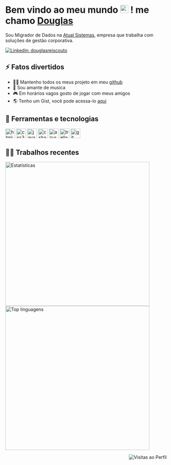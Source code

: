 <h1>Bem vindo ao meu mundo <img src="https://raw.githubusercontent.com/MartinHeinz/MartinHeinz/master/wave.gif" width="25px" /> ! me chamo <a href="https://douglasreiscouto.github.io/portfolio/">Douglas</a></h1> 
<p>
    Sou Migrador de Dados na <a href="https://www.atualsistemas.com.br/a-atual-sistemas/">Atual Sistemas</a>, empresa que trabalha com soluções de gestão corporativa.
</p>

[![Linkedin: douglasreiscouto](https://img.shields.io/badge/-douglasreiscouto-blue?style=flat-square&logo=Linkedin&logoColor=white&link=https://www.linkedin.com/in/douglasreiscouto/)](https://www.linkedin.com/in/douglasreiscouto/)

<h2>⚡️ Fatos divertidos</h2>
<ul>
    <li>👨‍💻 Mantenho todos os meus projeto em meu <a href="https://github.com/douglasreiscouto">github</a></li>
    <li>🎼 Sou amante de musica</li>
    <li>🎮 Em horários vagos gosto de jogar com meus amigos</li>
    <li>🌎 Tenho um Gist, você pode acessa-lo <a href="https://gist.github.com/douglasreiscouto">aqui</a></li>	  
</ul>

<h2>🚀 Ferramentas e tecnologias</h2>
<p align="left">
    <img src="https://cdn.jsdelivr.net/gh/devicons/devicon/icons/html5/html5-original.svg" alt="html5" width="30"  />
    <img src="https://cdn.jsdelivr.net/gh/devicons/devicon/icons/css3/css3-original.svg" alt="css3" width="30"  />
    <img src="https://cdn.jsdelivr.net/gh/devicons/devicon/icons/java/java-original.svg" alt="java" width="30"  />
    <img src="https://cdn.jsdelivr.net/gh/devicons/devicon@latest/icons/csharp/csharp-original.svg" alt="csharp" width="30" />
    <img src="http://code.benco.io/icon-collection/azure-icons/Azure-DevOps.svg" alt="azuredevops" width="30"  />
    <img src="https://cdn.jsdelivr.net/gh/devicons/devicon/icons/trello/trello-plain.svg" alt="trello" width="30"   />
    <img src="https://cdn.jsdelivr.net/gh/devicons/devicon/icons/git/git-original.svg" alt="git" width="30"  />
</p>

<h2>👨‍💻 Trabalhos recentes</h2>
  <img width="450px" src="https://github-readme-stats.vercel.app/api?username=douglasreiscouto&theme=radical" alt="Estatísticas">
  <img width="450px" src="https://github-readme-stats.vercel.app/api/top-langs/?username=douglasreiscouto&theme=radical&layout=compact" alt="Top linguagens">
 
<p align="right"> <img src="https://komarev.com/ghpvc/?username=douglasreiscouto&color=ff69b4&style=for-the-badge" alt="Visitas ao Perfil"></p>

<!--<img src="https://github-readme-stats.vercel.app/api/wakatime?username=@douglasreiscouto&show_icons=true&title_color=fff&icon_color=79ff97&text_color=9f9f9f&bg_color=151515" alt="Douglas' WakaTime Stats">
<img width="500px" src="https://github-readme-stats.vercel.app/api/wakatime?username=douglasreiscouto&theme=radical"/>

[![Twitter Follow](https://img.shields.io/twitter/follow/douglascoutoo_?style=social)](https://twitter.com/douglascoutoo_)
[![Intagram: douglasreiscouto](https://img.shields.io/badge/-douglasreiscouto-purple?style=flat-square&logo=Instagram&logoColor=white&link=https://www.instagram.com/douglasreiscouto/)](https://www.instagram.com/douglasreiscouto/)
[![Spotify: douglasreiscouto](https://img.shields.io/badge/-douglasreiscouto-monochromatic?style=flat-square&logo=Spotify&logoColor=white&link=https://open.spotify.com/user/ilovgg)](https://open.spotify.com/user/ilovgg)

<img src="https://cdn.jsdelivr.net/gh/devicons/devicon/icons/php/php-plain.svg" alt="php" width="30"  />
<img src="https://cdn.jsdelivr.net/gh/devicons/devicon/icons/c/c-original.svg" alt="c" width="30"  />
<img src="https://cdn.jsdelivr.net/gh/devicons/devicon/icons/cplusplus/cplusplus-original.svg" alt="c++" width="30"  />
<img src="https://cdn.jsdelivr.net/gh/devicons/devicon/icons/windows8/windows8-original.svg" alt="windows" width="30" />
<img src="https://cdn.jsdelivr.net/gh/devicons/devicon/icons/ubuntu/ubuntu-plain.svg" alt="ubuntu" width="30" />
<img src="https://cdn.jsdelivr.net/gh/devicons/devicon/icons/vscode/vscode-original.svg" alt="vscode" width="30" />
<img src="https://upload.wikimedia.org/wikipedia/commons/thumb/c/cf/New_Power_BI_Logo.svg/2048px-New_Power_BI_Logo.svg.png" alt="ubuntu" width="30" />

    <li>✍️ Às vezes gosto de compartilhar o que estou aprendendo em meu <a href="https://twitter.com/douglascoutoo_">twitter</a></li>
<h2>🐤Últimas postagens</h2>
<a href="https://twitter.com/douglasreiscout">
  <img width="450px" src="https://github-readme-twitter-gazf.vercel.app/api?id=douglasreiscout&layout=wide&show_reply=on&show_retweet=on" />
</a>
--!>
